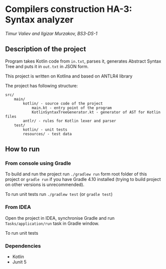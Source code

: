 # Compilers construction HA-3: Syntax analyzer
*Timur Valiev and Ilgizar Murzakov, BS3-DS-1*

## Description of the project
Program takes Kotlin code from `in.txt`, parses it, generates 
Abstract Syntax Tree and puts it in `out.txt` in JSON form.

This project is written on Kotlina and based on ANTLR4 library

The project has following structure: 
````
src/
    main/
        kotlin/ - source code of the project
            main.kt - entry point of the program
            KotlinSyntaxTreeGenerator.kt - generator of AST for Kotlin files
        antlr/ - rules for Kotlin lexer and parser
    test/
        kotlin/ - unit tests
        resources/ - test data
````

## How to run
### From console using Gradle
To build and run the project run `./gradlew run` form root folder of this project or 
`gradle run` if you have Gradle 4.10 installed (trying to build project on other 
versions is unrecommended).

To run unit tests run `./gradlew test` (or `gradle test`)

### From IDEA
Open the project in IDEA, synchronise Gradle and run `Tasks/application/run` task 
in Gradle window.

To run unit tests 

### Dependencies
- Kotlin
- Junit 5